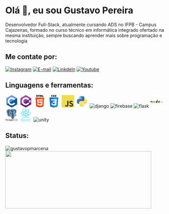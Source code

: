 # Olá 👋, eu sou Gustavo Pereira
Desenvolvedor Full-Stack, atualmente cursando ADS no IFPB - Campus Cajazeiras, formado no curso técnico em informática integrado ofertado na mesma instituição, sempre buscando aprender mais sobre programação e tecnologia

## Me contate por:

[![Instagram](https://img.shields.io/badge/-Instagram-db0bb9?style=for-the-badge&logo=instagram&logoColor=white)](https://instagram.com/gustavopereira2077)
[![E-mail](https://img.shields.io/badge/-Gmail-c72926?style=for-the-badge&logo=gmail&logoColor=white)](gustavopmarcena@outlook.com)
[![LinkdeIn](https://img.shields.io/badge/-LinkedIn-%230077B5?style=for-the-badge&logo=linkedin&logoColor=white)](https://linkedin.com/in/gustavo-pereira-aa4ab0275)
[![Youtube](https://img.shields.io/badge/YouTube-FF0000?style=for-the-badge&logo=youtube&logoColor=white)](https://www.youtube.com/@gwsta1796/featured)

## Linguagens e ferramentas:
<p align="left"> 
    <img src="https://raw.githubusercontent.com/devicons/devicon/master/icons/c/c-original.svg" alt="c" width="40" height="40"/>
    <img src="https://raw.githubusercontent.com/devicons/devicon/master/icons/csharp/csharp-original.svg" alt="csharp" width="40" height="40"/>
    <img src="https://raw.githubusercontent.com/devicons/devicon/master/icons/html5/html5-original-wordmark.svg" alt="html5" width="40" height="40"/>
    <img src="https://raw.githubusercontent.com/devicons/devicon/master/icons/css3/css3-original-wordmark.svg" alt="css3" width="40" height="40"/>
    <img src="https://raw.githubusercontent.com/devicons/devicon/master/icons/javascript/javascript-original.svg" alt="javascript" width="40" height="40"/>
    <img src="https://raw.githubusercontent.com/devicons/devicon/master/icons/python/python-original.svg" alt="python" width="40" height="40"/>
    <img src="https://cdn.worldvectorlogo.com/logos/django.svg" alt="django" width="40" height="40"/>
    <img src="https://www.vectorlogo.zone/logos/firebase/firebase-icon.svg" alt="firebase" width="40" height="40"/>
    <img src="https://www.vectorlogo.zone/logos/pocoo_flask/pocoo_flask-icon.svg" alt="flask" width="40" height="40"/>  
    <img src="https://raw.githubusercontent.com/devicons/devicon/master/icons/nodejs/nodejs-original-wordmark.svg" alt="nodejs" width="40" height="40"/>
    <img src="https://raw.githubusercontent.com/devicons/devicon/master/icons/postgresql/postgresql-original-wordmark.svg" alt="postgresql" width="40" height="40"/>   
    <img src="https://raw.githubusercontent.com/devicons/devicon/master/icons/react/react-original-wordmark.svg" alt="react" width="40" height="40"/>
    <img src="https://www.vectorlogo.zone/logos/unity3d/unity3d-icon.svg" alt="unity" width="40" height="40"/>

</p>

## Status:

<img align="center" src="https://github-readme-streak-stats.herokuapp.com/?user=gustavopmarcena&theme=dark" alt="gustavopmarcena" />
<img height="180em" width="456.92em" src="https://github-readme-stats.vercel.app/api/top-langs/?username=GustavoPMarcena&layout=compact&langs_count=7&theme=dark"/> 

